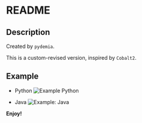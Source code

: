 # README

## Description

Created by `pydemia`.

This is a custom-revised version, inspired by `Cobalt2`.

## Example

* Python
  ![Example Python](https://raw.githubusercontent.com/pydemia/cobalt9-vscode/master/images/sample_python.png)

* Java
  ![Example: Java](https://raw.githubusercontent.com/pydemia/cobalt9-vscode/master/images/sample_java.png)

**Enjoy!**
